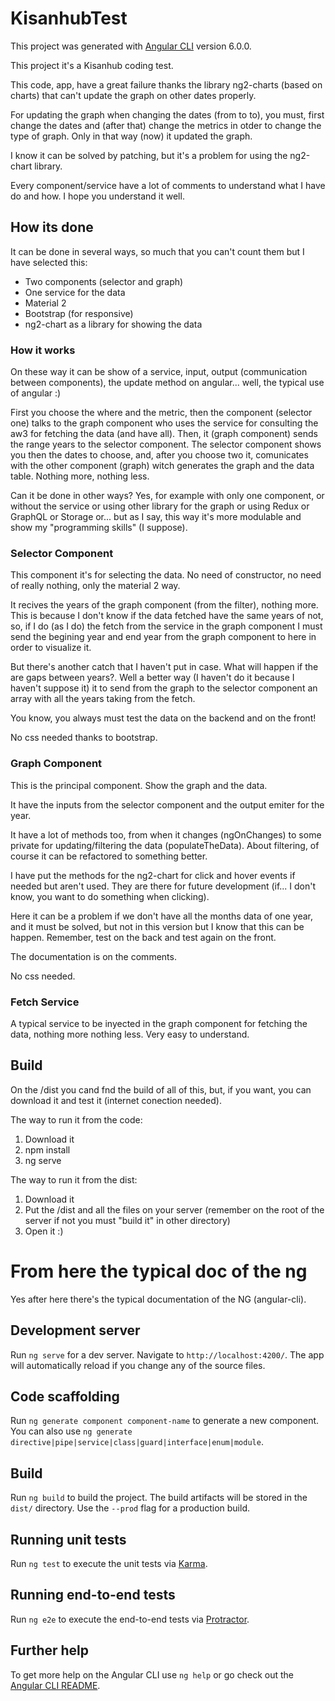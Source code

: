# KisanhubTest

This project was generated with [Angular CLI](https://github.com/angular/angular-cli) version 6.0.0.

This project it's a Kisanhub coding test.

This code, app, have a great failure thanks the library ng2-charts (based on charts) that can't update the graph on other dates properly.

For updating the graph when changing the dates (from to to), you must, first change the dates and (after that) change the metrics in otder to change the type of graph. Only in that way (now) it updated the graph.

I know it can be solved by patching, but it's a problem for using the ng2-chart library.

Every component/service have a lot of comments to understand what I have do and how. I hope you understand it well.

## How its done

It can be done in several ways, so much that you can't count them but I have selected this:

- Two components (selector and graph)
- One service for the data
- Material 2
- Bootstrap (for responsive)
- ng2-chart as a library for showing the data

### How it works

On these way it can be show of a service, input, output (communication between components), the update method on angular... well, the typical use of angular :)

First you choose the where and the metric, then the component (selector one) talks to the graph component who uses the service for consulting the aw3 for fetching the data (and have all). Then, it (graph component) sends the range years to the selector component. The selector component shows you then the dates to choose, and, after you choose two it, comunicates with the other component (graph) witch generates the graph and the data table. Nothing more, nothing less.

Can it be done in other ways? Yes, for example with only one component, or without the service or using other library for the graph or using Redux or GraphQL or Storage or... but as I say, this way it's more modulable and show my "programming skills" (I suppose).

### Selector Component

This component it's for selecting the data. No need of constructor, no need of really nothing, only the material 2 way.

It recives the years of the graph component (from the filter), nothing more. This is because I don't know if the data fetched have the same years of not, so, if I do (as I do) the fetch from the service in the graph component I must send the begining year and end year from the graph component to here in order to visualize it.

But there's another catch that I haven't put in case. What will happen if the are gaps between years?. Well a better way (I haven't do it because I haven't suppose it) it to send from the graph to the selector component an array with all the years taking from the fetch.

You know, you always must test the data on the backend and on the front!

No css needed thanks to bootstrap.

### Graph Component

This is the principal component. Show the graph and the data.

It have the inputs from the selector component and the output emiter for the year.

It have a lot of methods too, from when it changes (ngOnChanges) to some private for updating/filtering the data (populateTheData). About filtering, of course it can be refactored to something better.

I have put the methods for the ng2-chart for click and hover events if needed but aren't used. They are there for future development (if... I don't know, you want to do something when clicking).

Here it can be a problem if we don't have all the months data of one year, and it must be solved, but not in this version but I know that this can be happen. Remember, test on the back and test again on the front.

The documentation is on the comments.

No css needed.

### Fetch Service

A typical service to be inyected in the graph component for fetching the data, nothing more nothing less. Very easy to understand.

## Build

On the /dist you cand fnd the build of all of this, but, if you want, you can download it and test it (internet conection needed).

The way to run it from the code:

1. Download it
2. npm install
3. ng serve

The way to run it from the dist:

1. Download it
2. Put the /dist and all the files on your server (remember on the root of the server if not you must "build it" in other directory)
3. Open it :)

# From here the typical doc of the ng

Yes after here there's the typical documentation of the NG (angular-cli).

## Development server

Run `ng serve` for a dev server. Navigate to `http://localhost:4200/`. The app will automatically reload if you change any of the source files.

## Code scaffolding

Run `ng generate component component-name` to generate a new component. You can also use `ng generate directive|pipe|service|class|guard|interface|enum|module`.

## Build

Run `ng build` to build the project. The build artifacts will be stored in the `dist/` directory. Use the `--prod` flag for a production build.

## Running unit tests

Run `ng test` to execute the unit tests via [Karma](https://karma-runner.github.io).

## Running end-to-end tests

Run `ng e2e` to execute the end-to-end tests via [Protractor](http://www.protractortest.org/).

## Further help

To get more help on the Angular CLI use `ng help` or go check out the [Angular CLI README](https://github.com/angular/angular-cli/blob/master/README.md).
